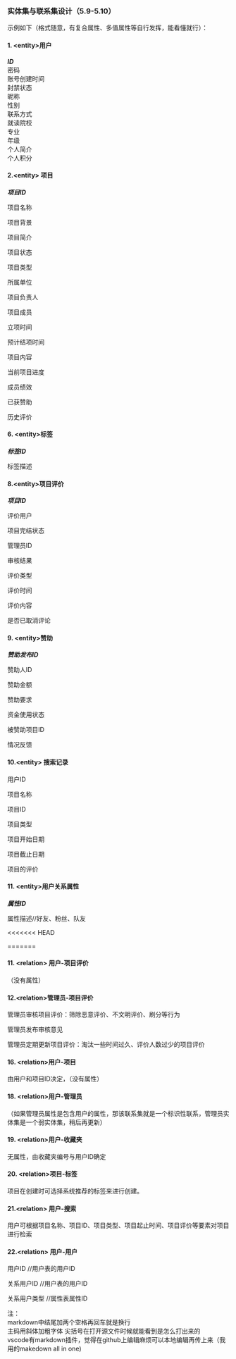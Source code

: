 ### 实体集与联系集设计（5.9-5.10）
示例如下（格式随意，有复合属性、多值属性等自行发挥，能看懂就行）：
#### 1. &lt;entity&gt;用户
_**ID**_  
密码  
账号创建时间  
封禁状态  
昵称  
性别  
联系方式  
就读院校  
专业  
年级  
个人简介  
个人积分  



#### 2.&lt;entity> 项目

_**项目ID**_

项目名称

项目背景

项目简介

项目状态

项目类型

所属单位

项目负责人

项目成员

立项时间

预计结项时间

项目内容

当前项目进度

成员绩效

已获赞助

历史评价



#### 6. &lt;entity&gt;标签   

_**标签ID**_

标签描述
 

#### 8.&lt;entity&gt;项目评价
_**项目ID**_

评价用户

项目完结状态

管理员ID

审核结果

评价类型

评价时间

评价内容

是否已取消评论

#### 9. &lt;entity&gt;赞助
_**赞助发布ID**_

赞助人ID

赞助金额

赞助要求

资金使用状态

被赞助项目ID

情况反馈
#### 10.&lt;entity> 搜索记录
用户ID  

项目名称  

项目ID  

项目类型  

项目开始日期  

项目截止日期  

项目的评价  

#### 11. &lt;entity&gt;用户关系属性   

_**属性ID**_

属性描述//好友、粉丝、队友
 


<<<<<<< HEAD


=======
#### 11. &lt;relation&gt; 用户-项目评价
（没有属性）  


#### 12.&lt;relation>管理员-项目评价

管理员审核项目评价：筛除恶意评价、不文明评价、刷分等行为

管理员发布审核意见

管理员定期更新项目评价：淘汰一些时间过久、评价人数过少的项目评价



#### 16. &lt;relation&gt;用户-项目  
由用户和项目ID决定，（没有属性）

#### 18. &lt;relation&gt;用户-管理员
（如果管理员属性是包含用户的属性，那该联系集就是一个标识性联系，管理员实体集是一个弱实体集，稍后再更新）

#### 19. &lt;relation&gt;用户-收藏夹

无属性，由收藏夹编号与用户ID确定

#### 20. &lt;relation&gt;项目-标签  

项目在创建时可选择系统推荐的标签来进行创建。

#### 21.<&it;relation> 用户-搜索

用户可根据项目名称、项目ID、项目类型、项目起止时间、项目评价等要素对项目进行检索

#### 22.<&it;relation> 用户-用户

用户ID //用户表的用户ID

关系用户ID //用户表的用户ID

关系用户类型 //属性表属性ID


注：  
markdown中结尾加两个空格再回车就是换行  
主码用斜体加粗字体
尖括号在打开源文件时候就能看到是怎么打出来的  
vscode有markdown插件，觉得在github上编辑麻烦可以本地编辑再传上来（我用的makedown all in one)
